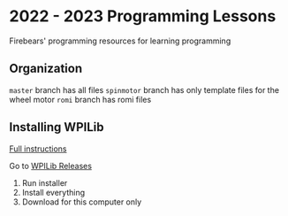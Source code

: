 # 2022 - 2023 Programming Lessons

Firebears' programming resources for learning programming

## Organization

`master` branch has all files 
`spinmotor` branch has only template files for the wheel motor 
`romi` branch has romi files



## Installing WPILib
[Full instructions](https://docs.wpilib.org/en/stable/docs/zero-to-robot/step-2/wpilib-setup.html)

Go to
[WPILib Releases](https://github.com/wpilibsuite/allwpilib/releases)
1) Run installer
2) Install everything
3) Download for this computer only



